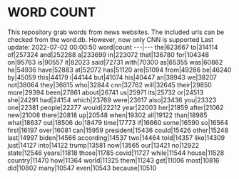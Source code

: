 # WORD COUNT
This repository grab words from news websites. The included urls can be checked from the word.db.
However, now only CNN is supported
Last update: 2022-07-02 00:00:50
word|count
---|---
the|623667
to|314114
of|257324
and|252288
a|233699
in|223072
that|136780
for|104348
on|95763
is|90557
it|82023
said|72731
with|70300
as|65355
was|60862
he|54936
have|52883
at|52072
has|51120
are|51094
from|49286
be|46240
by|45059
this|44179
i|44144
but|41074
his|40447
an|38943
we|38207
not|38064
they|36815
who|32844
cnn|32762
will|32645
their|29850
more|29394
been|27861
about|26741
us|25971
its|25732
or|24513
she|24291
had|24154
which|23769
were|23617
also|23436
you|23323
one|22381
people|22277
would|22212
year|22003
her|21859
after|21062
new|21008
there|20818
up|20548
when|19302
all|19122
than|18985
what|18637
out|18506
do|18479
time|17773
if|16660
some|16590
so|16564
first|16197
over|16081
can|15959
president|15436
could|15426
other|15248
last|14997
biden|14566
according|14537
two|14464
told|14357
like|14309
just|14127
into|14122
trump|13581
now|13565
our|13421
no|12922
state|12546
years|11818
those|11785
covid|11727
while|11544
house|11528
country|11470
how|11364
world|11325
them|11243
get|11006
most|10816
did|10802
many|10547
even|10543
because|10510
